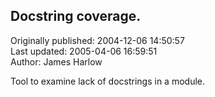 ## Docstring coverage.  
Originally published: 2004-12-06 14:50:57  
Last updated: 2005-04-06 16:59:51  
Author: James Harlow  
  
Tool to examine lack of docstrings in a module.
